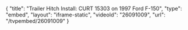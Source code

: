 {
    "title": "Trailer Hitch Install: CURT 15303 on 1997 Ford F-150",
    "type": "embed",
    "layout": "iframe-static",
    "videoId": "26091009",
    "url": "\/tvpembed\/26091009"
}